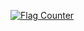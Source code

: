 <a href="http://info.flagcounter.com/46MM"><img src="http://s11.flagcounter.com/mini/46MM/bg_F9F9F9/txt_909090/border_CCCCCC/flags_0/" alt="Flag Counter" border="0"></a>